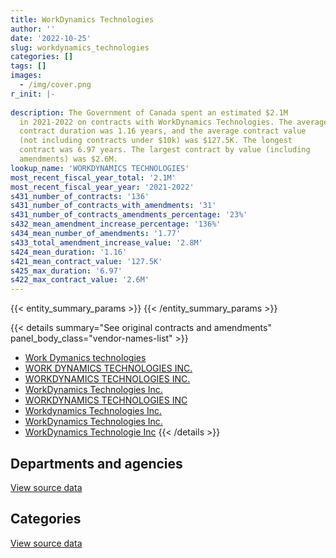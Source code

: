 ```yaml
---
title: WorkDynamics Technologies
author: ''
date: '2022-10-25'
slug: workdynamics_technologies
categories: []
tags: []
images:
  - /img/cover.png
r_init: |-
  
description: The Government of Canada spent an estimated $2.1M
  in 2021-2022 on contracts with WorkDynamics Technologies. The average
  contract duration was 1.16 years, and the average contract value
  (not including contracts under $10k) was $127.5K. The longest
  contract was 6.97 years. The largest contract by value (including
  amendments) was $2.6M.
lookup_name: 'WORKDYNAMICS TECHNOLOGIES'
most_recent_fiscal_year_total: '2.1M'
most_recent_fiscal_year_year: '2021-2022'
s431_number_of_contracts: '136'
s431_number_of_contracts_with_amendments: '31'
s431_number_of_contracts_amendments_percentage: '23%'
s432_mean_amendment_increase_percentage: '136%'
s434_mean_number_of_amendments: '1.77'
s433_total_amendment_increase_value: '2.8M'
s424_mean_duration: '1.16'
s421_mean_contract_value: '127.5K'
s425_max_duration: '6.97'
s422_max_contract_value: '2.6M'
---
```


<script src="/rmarkdown-libs/htmlwidgets/htmlwidgets.js"></script>
<link href="/rmarkdown-libs/datatables-css/datatables-crosstalk.css" rel="stylesheet" />
<script src="/rmarkdown-libs/datatables-binding/datatables.js"></script>
<script src="/rmarkdown-libs/jquery/jquery-3.6.0.min.js"></script>
<link href="/rmarkdown-libs/dt-core-bootstrap/css/dataTables.bootstrap.min.css" rel="stylesheet" />
<link href="/rmarkdown-libs/dt-core-bootstrap/css/dataTables.bootstrap.extra.css" rel="stylesheet" />
<script src="/rmarkdown-libs/dt-core-bootstrap/js/jquery.dataTables.min.js"></script>
<script src="/rmarkdown-libs/dt-core-bootstrap/js/dataTables.bootstrap.min.js"></script>
<link href="/rmarkdown-libs/crosstalk/css/crosstalk.min.css" rel="stylesheet" />
<script src="/rmarkdown-libs/crosstalk/js/crosstalk.min.js"></script>
<script src="/rmarkdown-libs/htmlwidgets/htmlwidgets.js"></script>
<link href="/rmarkdown-libs/datatables-css/datatables-crosstalk.css" rel="stylesheet" />
<script src="/rmarkdown-libs/datatables-binding/datatables.js"></script>
<script src="/rmarkdown-libs/jquery/jquery-3.6.0.min.js"></script>
<link href="/rmarkdown-libs/dt-core-bootstrap/css/dataTables.bootstrap.min.css" rel="stylesheet" />
<link href="/rmarkdown-libs/dt-core-bootstrap/css/dataTables.bootstrap.extra.css" rel="stylesheet" />
<script src="/rmarkdown-libs/dt-core-bootstrap/js/jquery.dataTables.min.js"></script>
<script src="/rmarkdown-libs/dt-core-bootstrap/js/dataTables.bootstrap.min.js"></script>
<link href="/rmarkdown-libs/crosstalk/css/crosstalk.min.css" rel="stylesheet" />
<script src="/rmarkdown-libs/crosstalk/js/crosstalk.min.js"></script>

{{< entity_summary_params >}}
{{< /entity_summary_params >}}

{{< details summary="See original contracts and amendments" panel_body_class="vendor-names-list" >}}
- [Work Dymanics technologies](https://search.open.canada.ca/en/ct/?sort=contract_value_f%20desc&page=1&search_text=%22Work%20Dymanics%20technologies%22)
- [WORK DYNAMICS TECHNOLOGIES INC.](https://search.open.canada.ca/en/ct/?sort=contract_value_f%20desc&page=1&search_text=%22WORK%20DYNAMICS%20TECHNOLOGIES%20INC.%22)
- [WORKDYNAMICS TECHNOLOGIES INC.](https://search.open.canada.ca/en/ct/?sort=contract_value_f%20desc&page=1&search_text=%22WORKDYNAMICS%20TECHNOLOGIES%20INC.%22)
- [WorkDynamics Technologies Inc.](https://search.open.canada.ca/en/ct/?sort=contract_value_f%20desc&page=1&search_text=%22WorkDynamics%20Technologies%20Inc.%22)
- [WORKDYNAMICS TECHNOLOGIES INC](https://search.open.canada.ca/en/ct/?sort=contract_value_f%20desc&page=1&search_text=%22WORKDYNAMICS%20TECHNOLOGIES%20INC%22)
- [Workdynamics Technologies Inc.](https://search.open.canada.ca/en/ct/?sort=contract_value_f%20desc&page=1&search_text=%22Workdynamics%20Technologies%20Inc.%22)
- [WorkDynamics Technologies Inc.](https://search.open.canada.ca/en/ct/?sort=contract_value_f%20desc&page=1&search_text=%22WorkDynamics%20%20Technologies%20Inc.%22)
- [WorkDynamics Technologie Inc](https://search.open.canada.ca/en/ct/?sort=contract_value_f%20desc&page=1&search_text=%22WorkDynamics%20Technologie%20Inc%22)
{{< /details >}}

## Departments and agencies

<div id="htmlwidget-1" style="width:100%;height:auto;" class="datatables html-widget"></div>
<script type="application/json" data-for="htmlwidget-1">{"x":{"style":"bootstrap","filter":"none","vertical":false,"data":[["<a href=\"/departments/aafc-aac/\">Agriculture and Agri-Food Canada<\/a>","<a href=\"/departments/aandc-aadnc/\">Crown-Indigenous Relations and Northern Affairs Canada<\/a>","<a href=\"/departments/cbsa-asfc/\">Canada Border Services Agency<\/a>","<a href=\"/departments/cfia-acia/\">Canadian Food Inspection Agency<\/a>","<a href=\"/departments/chrc-ccdp/\">Canadian Human Rights Commission<\/a>","<a href=\"/departments/cihr-irsc/\">Canadian Institutes of Health Research<\/a>","<a href=\"/departments/cpc-cpp/\">Civilian Review and Complaints Commission for the RCMP<\/a>","<a href=\"/departments/csa-asc/\">Canadian Space Agency<\/a>","<a href=\"/departments/csc-scc/\">Correctional Service of Canada<\/a>","<a href=\"/departments/csps-efpc/\">Canada School of Public Service<\/a>","<a href=\"/departments/dfatd-maecd/\">Global Affairs Canada<\/a>","<a href=\"/departments/dfo-mpo/\">Fisheries and Oceans Canada<\/a>","<a href=\"/departments/ec/\">Environment and Climate Change Canada<\/a>","<a href=\"/departments/elections/\">Elections Canada<\/a>","<a href=\"/departments/esdc-edsc/\">Employment and Social Development Canada<\/a>","<a href=\"/departments/ic/\">Innovation, Science and Economic Development Canada<\/a>","<a href=\"/departments/jus/\">Department of Justice Canada<\/a>","<a href=\"/departments/nrcan-rncan/\">Natural Resources Canada<\/a>","<a href=\"/departments/pc/\">Parks Canada<\/a>","<a href=\"/departments/pch/\">Canadian Heritage<\/a>","<a href=\"/departments/pco-bcp/\">Privy Council Office<\/a>","<a href=\"/departments/ppsc-sppc/\">Public Prosecution Service of Canada<\/a>","<a href=\"/departments/ps-sp/\">Public Safety Canada<\/a>","<a href=\"/departments/psc-cfp/\">Public Service Commission of Canada<\/a>","<a href=\"/departments/pwgsc-tpsgc/\">Public Services and Procurement Canada<\/a>","<a href=\"/departments/rcmp-grc/\">Royal Canadian Mounted Police<\/a>","<a href=\"/departments/ssc-spc/\">Shared Services Canada<\/a>","<a href=\"/departments/tc/\">Transport Canada<\/a>","<a href=\"/departments/vac-acc/\">Veterans Affairs Canada<\/a>"],[216139.88,332349.99,149103.36,27512.19,null,9637.9,80258.91,2758.94,26778.06,null,560910.92,29662.5,14405.93,99501.77,12934.49,44113.23,78780.63,242.36,null,71946.88,83438.19,39809.05,18635.79,172522.9,76196.88,10836.7,7240.4,292829.03,32650.8],[45739.89,199751.17,20790.41,27189.14,null,863.1,80478.79,13463.64,79983.21,19081.41,273848,63239.32,8235.81,48030.19,12969.93,12303.58,117972.42,44130.6,53849.43,27302.65,4571.96,16849.41,31718.08,103929.47,72884.82,10836.7,8728.99,1405243.79,65301.6],[24676.86,224701.4,25716.87,27374.24,null,null,80258.91,13426.85,7894.52,6954.1,272131.51,1352863.6,39553.55,null,12934.49,33899.57,10351.35,14690,null,112246.44,null,null,21355.92,48748.67,48550.23,3181.03,13370.38,948365.03,6284.56],[31719.61,119174.29,42789.99,27428.75,12354.74,null,null,10667.91,39424.23,5525.17,388521.51,806209.53,29516.96,null,10276.72,63132.25,10351.35,2945.03,null,41063.05,null,null,147926.14,49325.67,38574.15,28555.02,71674.14,22350.27,59017.04]],"container":"<table class=\"table table-striped table-hover row-border order-column display\">\n  <thead>\n    <tr>\n      <th>Department<\/th>\n      <th>2018-2019<\/th>\n      <th>2019-2020<\/th>\n      <th>2020-2021<\/th>\n      <th>2021-2022<\/th>\n    <\/tr>\n  <\/thead>\n<\/table>","options":{"order":[[4,"desc"]],"pageLength":10,"autoWidth":true,"columnDefs":[{"targets":1,"render":"function(data, type, row, meta) {\n    return type !== 'display' ? data : DTWidget.formatCurrency(data, \"$\", 2, 3, \",\", \".\", true, null);\n  }"},{"targets":2,"render":"function(data, type, row, meta) {\n    return type !== 'display' ? data : DTWidget.formatCurrency(data, \"$\", 2, 3, \",\", \".\", true, null);\n  }"},{"targets":3,"render":"function(data, type, row, meta) {\n    return type !== 'display' ? data : DTWidget.formatCurrency(data, \"$\", 2, 3, \",\", \".\", true, null);\n  }"},{"targets":4,"render":"function(data, type, row, meta) {\n    return type !== 'display' ? data : DTWidget.formatCurrency(data, \"$\", 2, 3, \",\", \".\", true, null);\n  }"},{"width":"16%","targets":[1,2,3,4]},{"className":"dt-right","targets":[1,2,3,4]}],"orderClasses":false}},"evals":["options.columnDefs.0.render","options.columnDefs.1.render","options.columnDefs.2.render","options.columnDefs.3.render"],"jsHooks":[]}</script>
<p class="text-right">
<a href="https://github.com/GoC-Spending/contracts-data/tree/main/data/out/vendors/workdynamics_technologies/summary_by_fiscal_year_by_department.csv" class="source-data-link btn btn-link">View source data</a>
</p>

## Categories

<div id="htmlwidget-2" style="width:100%;height:auto;" class="datatables html-widget"></div>
<script type="application/json" data-for="htmlwidget-2">{"x":{"style":"bootstrap","filter":"none","vertical":false,"data":[["<a href=\"/categories/professional_services/\">Professional services<\/a>","<a href=\"/categories/information_technology/\">Information technology<\/a>","<a href=\"/categories/human_capital/\">Human capital<\/a>"],[93327.99,2397869.68,null],[247781.36,2621506.14,null],[213913.73,3135616.34,null],[77461.96,1505935.81,475125.76]],"container":"<table class=\"table table-striped table-hover row-border order-column display\">\n  <thead>\n    <tr>\n      <th>Category<\/th>\n      <th>2018-2019<\/th>\n      <th>2019-2020<\/th>\n      <th>2020-2021<\/th>\n      <th>2021-2022<\/th>\n    <\/tr>\n  <\/thead>\n<\/table>","options":{"order":[[4,"desc"]],"dom":"t","pageLength":30,"autoWidth":true,"columnDefs":[{"targets":1,"render":"function(data, type, row, meta) {\n    return type !== 'display' ? data : DTWidget.formatCurrency(data, \"$\", 2, 3, \",\", \".\", true, null);\n  }"},{"targets":2,"render":"function(data, type, row, meta) {\n    return type !== 'display' ? data : DTWidget.formatCurrency(data, \"$\", 2, 3, \",\", \".\", true, null);\n  }"},{"targets":3,"render":"function(data, type, row, meta) {\n    return type !== 'display' ? data : DTWidget.formatCurrency(data, \"$\", 2, 3, \",\", \".\", true, null);\n  }"},{"targets":4,"render":"function(data, type, row, meta) {\n    return type !== 'display' ? data : DTWidget.formatCurrency(data, \"$\", 2, 3, \",\", \".\", true, null);\n  }"},{"width":"16%","targets":[1,2,3,4]},{"className":"dt-right","targets":[1,2,3,4]}],"orderClasses":false,"lengthMenu":[10,25,30,50,100]}},"evals":["options.columnDefs.0.render","options.columnDefs.1.render","options.columnDefs.2.render","options.columnDefs.3.render"],"jsHooks":[]}</script>
<p class="text-right">
<a href="https://github.com/GoC-Spending/contracts-data/tree/main/data/out/vendors/workdynamics_technologies/summary_by_fiscal_year_by_category.csv" class="source-data-link btn btn-link">View source data</a>
</p>
